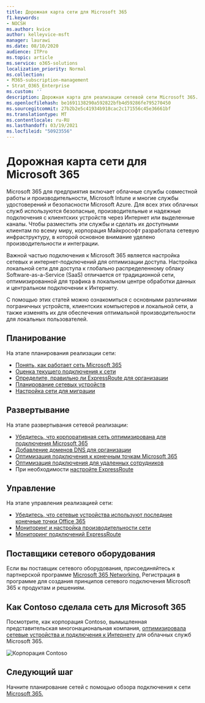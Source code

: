 ```yaml
---
title: Дорожная карта сети для Microsoft 365
f1.keywords:
- NOCSH
ms.author: kvice
author: kelleyvice-msft
manager: laurawi
ms.date: 08/10/2020
audience: ITPro
ms.topic: article
ms.service: o365-solutions
localization_priority: Normal
ms.collection:
- M365-subscription-management
- Strat_O365_Enterprise
ms.custom: ''
description: Дорожная карта для реализации сетевой сети Microsoft 365.
ms.openlocfilehash: be1691138290a592822bfb4d59286fe795270450
ms.sourcegitcommit: 27b2b2e5c41934b918cac2c171556c45e36661bf
ms.translationtype: MT
ms.contentlocale: ru-RU
ms.lasthandoff: 03/19/2021
ms.locfileid: "50923556"
---
```

# <a name="networking-roadmap-for-microsoft-365"></a>Дорожная карта сети для Microsoft 365

Microsoft 365 для предприятия включает облачные службы совместной работы и производительности, Microsoft Intune и многие службы удостоверений и безопасности Microsoft Azure. Для всех этих облачных служб используются безопасные, производительные и надежные подключения с клиентских устройств через Интернет или выделенные каналы. Чтобы разместить эти службы и сделать их доступными клиентам по всему миру, корпорация Майкрософт разработала сетевую инфраструктуру, в которой основное внимание уделено производительности и интеграции. 

Важной частью подключения к Microsoft 365 является настройка сетевых и интернет-подключений для оптимизации доступа. Настройка локальной сети для доступа к глобально распределенному облаку Software-as-a-Service (SaaS) отличается от традиционной сети, оптимизированной для трафика в локальном центре обработки данных и центральном подключении к Интернету. 

С помощью этих статей можно ознакомиться с основными различиями пограничных устройств, клиентских компьютеров и локальной сети, а также изменять их для обеспечения оптимальной производительности для локальных пользователей.

## <a name="plan"></a>Планирование

На этапе планирования реализации сети:

- [Понять, как работает сеть Microsoft 365](microsoft-365-networking-overview.md)
- [Оценка текущего подключения к сети](assessing-network-connectivity.md)
- [Определите, правильно ли ExpressRoute для организации](network-planning-with-expressroute.md)
- [Планирование сетевых устройств](plan-for-network-devices.md)
- [Настройка сети для миграции](network-and-migration-planning.md)

## <a name="deploy"></a>Развертывание

На этапе развертывания сетевой реализации:

- [Убедитесь, что корпоративная сеть оптимизирована для подключения Microsoft 365](set-up-network-for-microsoft-365.md)
- [Добавление доменов DNS для организации](../admin/setup/add-domain.md)
- [Оптимизация подключения к конечным точкам Microsoft 365](microsoft-365-ip-web-service.md)
- [Оптимизация подключения для удаленных сотрудников](microsoft-365-vpn-split-tunnel.md)
- При необходимости [настройте ExpressRoute](azure-expressroute.md)

## <a name="manage"></a>Управление

На этапе управления реализацией сети:

- [Убедитесь, что сетевые устройства используют последние конечные точки Office 365](microsoft-365-endpoints.md)
- [Мониторинг и настройка производительности сети](network-planning-and-performance.md)
- [Мониторинг подключений ExpressRoute](managing-expressroute-for-connectivity.md)

## <a name="network-equipment-vendors"></a>Поставщики сетевого оборудования

Если вы поставщик сетевого оборудования, присоединяйтесь к партнерской программе [Microsoft 365 Networking.](microsoft-365-networking-partner-program.md) Регистрация в программе для создания принципов сетевого подключения Microsoft 365 к продуктам и решениям. 

## <a name="how-contoso-did-networking-for-microsoft-365"></a>Как Contoso сделала сеть для Microsoft 365

Посмотрите, как корпорация Contoso, вымышленная представительская многонациональная компания, [оптимизировала сетевые устройства и подключения к Интернету](contoso-networking.md) для облачных служб Microsoft 365.

![Корпорация Contoso](../media/contoso-overview/contoso-icon.png)

## <a name="next-step"></a>Следующий шаг

Начните планирование сетей с помощью обзора подключения к сети [Microsoft 365.](microsoft-365-networking-overview.md)